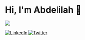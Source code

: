 # Hi, I'm Abdelilah 👋

<img src="https://raw.githubusercontent.com/freekmurze/freekmurze/master/dino.gif">

[![LinkedIn](https://img.shields.io/badge/LinkedIn-%230077B5.svg?logo=linkedin&logoColor=white)](https://www.linkedin.com/in/abdelilah-dahdahi-b6a4b4207/) [![Twitter](https://img.shields.io/badge/Twitter-%231DA1F2.svg?logo=Twitter&logoColor=white)](https://twitter.com/@iamDahdahi)
